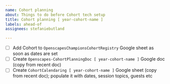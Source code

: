```yaml
---
name: Cohort planning
about: Things to do before Cohort tech setup
title: Cohort planning [ year-cohort-name ]
labels: ahead-of
assignees: stefaniebutland

---
```


- [ ]  Add Cohort to `OpenscapesChampionsCohortRegistry` Google sheet as soon as dates are set
- [ ] Create `Openscapes-CohortPlanningDoc [ year-cohort-name ]` Google doc (copy from recent doc)
- [ ] Create `CohortCalendaring [ year-cohort-name ]` Google sheet (copy from recent doc); populate it with dates, session topics, guests etc
